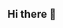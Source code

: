 ## Hi there 👋

<!--
**Gabrielsalesdealbuquerque/Gabrielsalesdealbuquerque** is a ✨ _special_ ✨ repository because its `README.md` (this file) appears on your GitHub profile.
# Título1
## Título2
### Título3
- 🔭 I’m currently working on ...
- 🌱 I’m currently learning ...
- 👯 I’m looking to collaborate on ...
- 🤔 I’m looking for help with ...
- 💬 Ask me about ...
- 📫 How to reach me: ...
- 😄 Pronouns: ...
- ⚡ Fun fact: ...
-->
